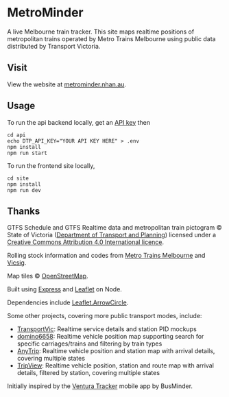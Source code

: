 # MetroMinder

A live Melbourne train tracker. This site maps realtime positions of metropolitan trains operated by Metro Trains Melbourne using public data distributed by Transport Victoria.

## Visit

View the website at [metrominder.nhan.au](https://metrominder.nhan.au).

## Usage

To run the api backend locally, get an [API key](https://data-exchange.vicroads.vic.gov.au/) then
```
cd api
echo DTP_API_KEY="YOUR API KEY HERE" > .env
npm install
npm run start
```

To run the frontend site locally,
```
cd site
npm install
npm run dev
```

## Thanks

GTFS Schedule and GTFS Realtime data and metropolitan train pictogram © State of Victoria ([Department of Transport and Planning](https://opendata.transport.vic.gov.au/organization/public-transport)) licensed under a [Creative Commons Attribution 4.0 International licence](https://creativecommons.org/licenses/by/4.0).

Rolling stock information and codes from [Metro Trains Melbourne](https://cmsportal.metrotrains.com.au/docnum.aspx?id=A8520) and [Vicsig](https://vicsig.net/suburban/fleet).

Map tiles © [OpenStreetMap](https://openstreetmap.org/copyright).

Built using [Express](http://expressjs.com) and [Leaflet](https://leafletjs.com) on Node.

Dependencies include [Leaflet.ArrowCircle](https://github.com/nhtnhanbn/metrominder/tree/main/site/src/leaflet-arrowcircle).

Some other projects, covering more public transport modes, include:
- [TransportVic](https://transportvic.me): Realtime service details and station PID mockups
- [domino6658](https://home.domino6658.xyz/trains): Realtime vehicle position map supporting search for specific carriages/trains and filtering by train types
- [AnyTrip](https://anytrip.com.au/region/vic): Realtime vehicle position and station map with arrival details, covering multiple states
- [TripView](https://tripview.com.au): Realtime vehicle position, station and route map with arrival details, filtered by station, covering multiple states

Initially inspired by the [Ventura Tracker](https://venturabus.com.au/live-tracking) mobile app by BusMinder.
